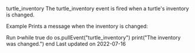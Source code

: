 turtle_inventory
The turtle_inventory event is fired when a turtle's inventory is changed.

Example
Prints a message when the inventory is changed:

Run ᐅwhile true do
  os.pullEvent("turtle_inventory")
  print("The inventory was changed.")
end
Last updated on 2022-07-16